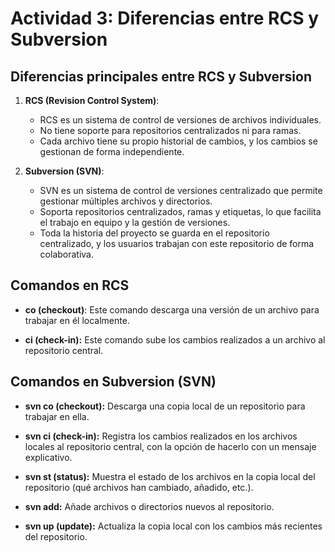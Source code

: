 # Actividad 3: Diferencias entre RCS y Subversion

## Diferencias principales entre RCS y Subversion

1. **RCS (Revision Control System)**:
   - RCS es un sistema de control de versiones de archivos individuales.
   - No tiene soporte para repositorios centralizados ni para ramas.
   - Cada archivo tiene su propio historial de cambios, y los cambios se gestionan de forma independiente.

2. **Subversion (SVN)**:
   - SVN es un sistema de control de versiones centralizado que permite gestionar múltiples archivos y directorios.
   - Soporta repositorios centralizados, ramas y etiquetas, lo que facilita el trabajo en equipo y la gestión de versiones.
   - Toda la historia del proyecto se guarda en el repositorio centralizado, y los usuarios trabajan con este repositorio de forma colaborativa.

## Comandos en RCS

- **co (checkout)**: Este comando descarga una versión de un archivo para trabajar en él localmente.

- **ci (check-in):** Este comando sube los cambios realizados a un archivo al repositorio central.

## Comandos en Subversion (SVN)

- **svn co (checkout):** Descarga una copia local de un repositorio para trabajar en ella.

- **svn ci (check-in):** Registra los cambios realizados en los archivos locales al repositorio central, con la opción de hacerlo con un mensaje explicativo.

- **svn st (status):** Muestra el estado de los archivos en la copia local del repositorio (qué archivos han cambiado, añadido, etc.).

- **svn add:** Añade archivos o directorios nuevos al repositorio.

- **svn up (update):** Actualiza la copia local con los cambios más recientes del repositorio.
